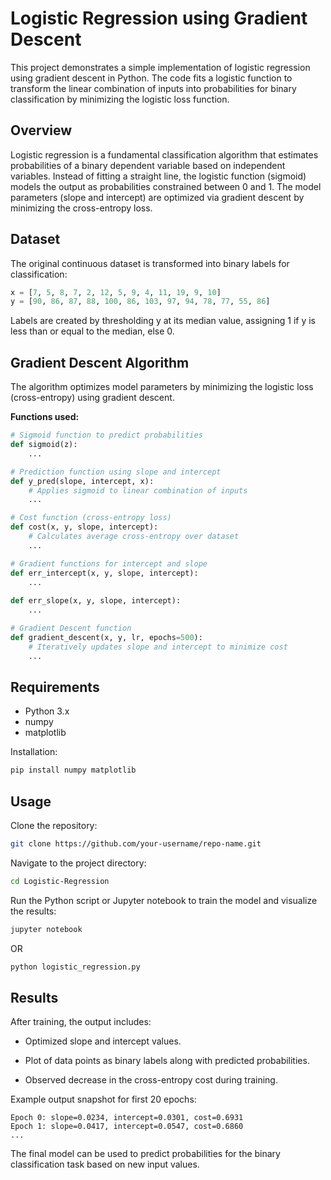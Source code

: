# Logistic Regression using Gradient Descent

This project demonstrates a simple implementation of logistic regression using gradient descent in Python. The code fits a logistic function to transform the linear combination of inputs into probabilities for binary classification by minimizing the logistic loss function.

## Overview

Logistic regression is a fundamental classification algorithm that estimates probabilities of a binary dependent variable based on independent variables. Instead of fitting a straight line, the logistic function (sigmoid) models the output as probabilities constrained between 0 and 1. The model parameters (slope and intercept) are optimized via gradient descent by minimizing the cross-entropy loss.

## Dataset

The original continuous dataset is transformed into binary labels for classification:

```python
x = [7, 5, 8, 7, 2, 12, 5, 9, 4, 11, 19, 9, 10]  
y = [90, 86, 87, 88, 100, 86, 103, 97, 94, 78, 77, 55, 86]  
```

Labels are created by thresholding y at its median value, assigning 1 if y is less than or equal to the median, else 0.

## Gradient Descent Algorithm

The algorithm optimizes model parameters by minimizing the logistic loss (cross-entropy) using gradient descent.

**Functions used:**

```python
# Sigmoid function to predict probabilities
def sigmoid(z):
    ...

# Prediction function using slope and intercept
def y_pred(slope, intercept, x):
    # Applies sigmoid to linear combination of inputs
    ...

# Cost function (cross-entropy loss)
def cost(x, y, slope, intercept):
    # Calculates average cross-entropy over dataset
    ...

# Gradient functions for intercept and slope
def err_intercept(x, y, slope, intercept):
    ...
    
def err_slope(x, y, slope, intercept):
    ...

# Gradient Descent function
def gradient_descent(x, y, lr, epochs=500):
    # Iteratively updates slope and intercept to minimize cost
    ...
```

## Requirements

- Python 3.x
- numpy
- matplotlib

Installation:

```bash
pip install numpy matplotlib
```

## Usage

Clone the repository:

```bash
git clone https://github.com/your-username/repo-name.git
```

Navigate to the project directory:

```bash
cd Logistic-Regression
```

Run the Python script or Jupyter notebook to train the model and visualize the results:

```bash
jupyter notebook
```

OR

```bash
python logistic_regression.py
```

## Results

After training, the output includes:

- Optimized slope and intercept values.

- Plot of data points as binary labels along with predicted probabilities.

- Observed decrease in the cross-entropy cost during training.

Example output snapshot for first 20 epochs:

```text
Epoch 0: slope=0.0234, intercept=0.0301, cost=0.6931  
Epoch 1: slope=0.0417, intercept=0.0547, cost=0.6860  
...  
```

The final model can be used to predict probabilities for the binary classification task based on new input values.